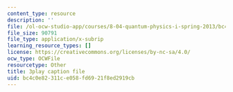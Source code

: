 ```yaml
---
content_type: resource
description: ''
file: /ol-ocw-studio-app/courses/8-04-quantum-physics-i-spring-2013/bc4c0e82311ce058fd6921f8ed2919cb_qu-jyrwW6hw.srt
file_size: 90791
file_type: application/x-subrip
learning_resource_types: []
license: https://creativecommons.org/licenses/by-nc-sa/4.0/
ocw_type: OCWFile
resourcetype: Other
title: 3play caption file
uid: bc4c0e82-311c-e058-fd69-21f8ed2919cb
---
```

